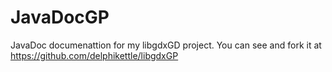 # JavaDocGP
JavaDoc documenattion for my libgdxGD project. You can see and fork it at https://github.com/delphikettle/libgdxGP
